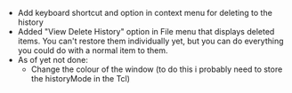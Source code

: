 - Add keyboard shortcut and option in context menu for deleting to the history
- Added "View Delete History" option in File menu that displays deleted items. You can't restore them individually yet, but you can do everything you could do with a normal item to them.
- As of yet not done:
	- Change the colour of the window (to do this i probably need to store the historyMode in the Tcl)